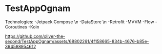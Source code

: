 # TestAppOgnam
Technologies: 
-Jetpack Compose \n
-DataStore \n
-Retrofit
-MVVM
-Flow
-Coroutines
-Koin



https://github.com/oliver-the-second/TestAppOgnam/assets/68802261/4f158665-834b-4676-b85e-394588954612

